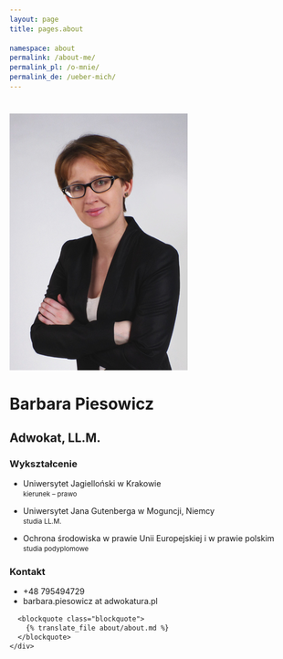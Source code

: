 ```yaml
---
layout: page
title: pages.about

namespace: about
permalink: /about-me/
permalink_pl: /o-mnie/
permalink_de: /ueber-mich/
---
```

<h1></h1>
<div class="container">
  <div class="container-fluid">
    <div class="row">  
      <div class="col-md-4">
        <img src="/assets/images/barbara-e041824e4952149bad22fe28dc60cfdaf11a04bfc315c8d08e33539173901b90.jpg" alt="Barbara Piesowicz" class="img-thumbnail center-block" width="312" height="450">
      </div>
      <div class="blog-post col-md-8">
        <h1>Barbara Piesowicz</h1> 
        <h2>Adwokat, LL.M.</h2>
        <h3 class="text-muted">Wykształcenie</h3>
        <ul class="list-unstyled">
          <li>
            <p>Uniwersytet Jagielloński w Krakowie
            <br>
            <small>kierunek – prawo</small>
            </p>
          </li>
          <li>
            <p>Uniwersytet Jana Gutenberga w Moguncji, Niemcy
            <br>
            <small>studia LL.M.</small>
            </p>
          </li>
          <li>
            <p>Ochrona środowiska w prawie Unii Europejskiej i w prawie polskim
            <br>
            <small>studia podyplomowe</small>
            </p>
          </li>
        </ul>
        <h3 class="text-muted">Kontakt</h3>
        <ul class="fa-ul">
          <li><i class="fa-li fa fa-phone"></i>+48 795494729</li>
          <li><i class="fa-li fa fa-envelope-o"></i>barbara.piesowicz at adwokatura.pl</li>
        </ul>
      </div>
    </div>
    <div class="row">

      <blockquote class="blockquote">
        {% translate_file about/about.md %}
      </blockquote>
    </div>
  </div>
</div>